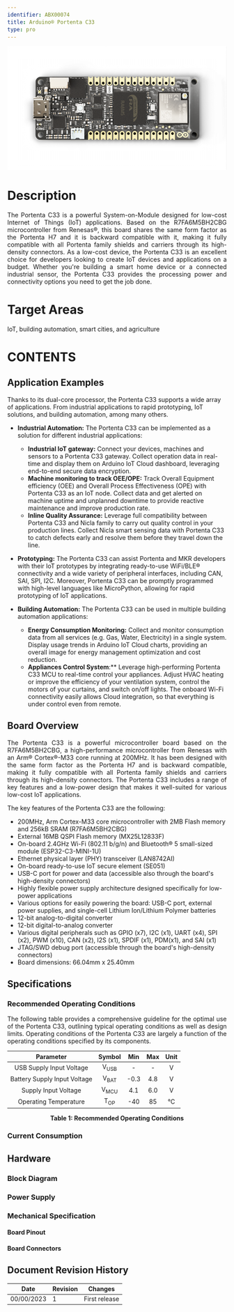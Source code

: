 ```yaml
---
identifier: ABX00074
title: Arduino® Portenta C33
type: pro
---
```


![](assets/portenta-c33-top-view.png)

# Description 

<p style="text-align: justify;">The Portenta C33 is a powerful System-on-Module designed for low-cost Internet of Things (IoT) applications. Based on the R7FA6M5BH2CBG microcontroller from Renesas®, this board shares the same form factor as the Portenta H7 and it is backward compatible with it, making it fully compatible with all Portenta family shields and carriers through its high-density connectors. As a low-cost device, the Portenta C33 is an excellent choice for developers looking to create IoT devices and applications on a budget. Whether you're building a smart home device or a connected industrial sensor, the Portenta C33 provides the processing power and connectivity options you need to get the job done.</p>

# Target Areas

IoT, building automation, smart cities, and agriculture

# CONTENTS
## Application Examples

Thanks to its dual-core processor, the Portenta C33 supports a wide array of applications. From industrial applications to rapid prototyping, IoT solutions, and building automation, among many others.

- **Industrial Automation:** The Portenta C33 can be implemented as a solution for different industrial applications:

    - **Industrial IoT gateway:** Connect your devices, machines and sensors to a Portenta C33 gateway. Collect operation data in real-time and display them on Arduino IoT Cloud dashboard, leveraging end-to-end secure data encryption.
    - **Machine monitoring to track OEE/OPE:** Track Overall Equipment efficiency (OEE) and Overall Process Effectiveness (OPE) with Portenta C33 as an IoT node. Collect data and get alerted on machine uptime and unplanned downtime to provide reactive maintenance and improve production rate.
    - **Inline Quality Assurance:** Leverage full compatibility between Portenta C33 and Nicla family to carry out quality control in your production lines. Collect Nicla smart sensing data with Portenta C33 to catch defects early and resolve them before they travel down the line.

- **Prototyping:** The Portenta C33 can assist Portenta and MKR developers with their IoT prototypes by integrating ready-to-use WiFi/BLE® connectivity and a wide variety of peripheral interfaces, including CAN, SAI, SPI, I2C. Moreover, Portenta C33 can be promptly programmed with high-level languages like MicroPython, allowing for rapid prototyping of IoT applications.
  
- **Building Automation:** The Portenta C33 can be used in multiple building automation applications:

    - **Energy Consumption Monitoring:** Collect and monitor consumption data from all services (e.g. Gas, Water, Electricity) in a single system. Display usage trends in Arduino IoT Cloud charts, providing an overall image for energy management optimization and cost reduction.
    - **Appliances Control System**:** Leverage high-performing Portenta C33 MCU to real-time control your appliances. Adjust HVAC heating or improve the efficiency of your ventilation system, control the motors of your curtains, and switch on/off lights. The onboard Wi-Fi connectivity easily allows Cloud integration, so that everything is under control even from remote.

## Board Overview 

<p style="text-align: justify;">The Portenta C33 is a powerful microcontroller board based on the R7FA6M5BH2CBG, a high-performance microcontroller from Renesas with an Arm® Cortex®-M33 core running at 200MHz. It has been designed with the same form factor as the Portenta H7 and is backward compatible, making it fully compatible with all Portenta family shields and carriers through its high-density connectors. The Portenta C33 includes a range of key features and a low-power design that makes it well-suited for various low-cost IoT applications.</p>

<p style="text-align: justify;">The key features of the Portenta C33 are the following:

- 200MHz, Arm Cortex-M33 core microcontroller with 2MB Flash memory and 256kB SRAM (R7FA6M5BH2CBG)
- External 16MB QSPI Flash memory (MX25L12833F)
- On-board 2.4GHz Wi-Fi (802.11 b/g/n) and Bluetooth® 5 small-sized module (ESP32­-C3-­MINI-­1U)
- Ethernet physical layer (PHY) transceiver (LAN8742AI)
- On-board ready-to-use IoT secure element (SE051)
- USB-C port for power and data (accessible also through the board's high-density connectors)
- Highly flexible power supply architecture designed specifically for low-power applications 
- Various options for easily powering the board: USB-C port, external power supplies, and single-cell Lithium Ion/Lithium Polymer batteries
- 12-bit analog-to-digital converter
- 12-bit digital-to-analog converter
- Various digital peripherals such as GPIO (x7), I2C (x1), UART (x4), SPI (x2), PWM (x10), CAN (x2), I2S (x1), SPDIF (x1), PDM(x1), and SAI (x1)
- JTAG/SWD debug port (accessible through the board's high-density connectors)
- Board dimensions: 66.04mm x 25.40mm</p>

[comment]: <> (Force page break here) 
<div style="page-break-after: always;"></div>
  
## Specifications

### Recommended Operating Conditions 

<p style="text-align: justify;">The following table provides a comprehensive guideline for the optimal use of the Portenta C33, outlining typical operating conditions as well as design limits. Operating conditions of the Portenta C33 are largely a function of the operating conditions specified by its components.</p>

<div style="text-align:center;">

|         **Parameter**        |    **Symbol**   | **Min** | **Max** | **Unit** |
|:----------------------------:|:---------------:|:-------:|:-------:|:--------:|
|   USB Supply Input Voltage   | V<sub>USB</sub> |    -    |    -    |     V    |
| Battery Supply Input Voltage | V<sub>BAT</sub> |   -0.3  |   4.8   |     V    |
|     Supply Input Voltage     | V<sub>MCU</sub> |   4.1   |   6.0   |     V    |
|     Operating Temperature    |  T<sub>OP</sub> |   -40   |    85   |    °C    |

**<caption>Table 1: Recommended Operating Conditions</caption>**
</div>

### Current Consumption

## Hardware

### Block Diagram

### Power Supply 

### Mechanical Specification

#### Board Pinout 
#### Board Connectors

## Document Revision History

| Date       | **Revision** | **Changes**                        |
|------------|--------------|------------------------------------|
| 00/00/2023 | 1            | First release                      |


